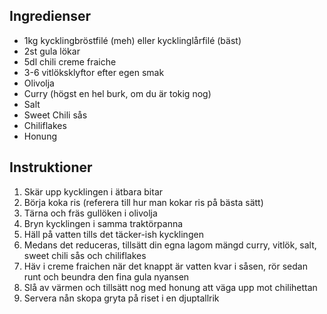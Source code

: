 Ingredienser
---
* 1kg kycklingbröstfilé (meh) eller kycklinglårfilé (bäst)
* 2st gula lökar
* 5dl chili creme fraiche
* 3-6 vitlöksklyftor efter egen smak
* Olivolja
* Curry (högst en hel burk, om du är tokig nog)
* Salt
* Sweet Chili sås
* Chiliflakes
* Honung

Instruktioner
---
1. Skär upp kycklingen i ätbara bitar
2. Börja koka ris (referera till hur man kokar ris på bästa sätt)
2. Tärna och fräs gullöken i olivolja
3. Bryn kycklingen i samma traktörpanna
4. Häll på vatten tills det täcker-ish kycklingen
5. Medans det reduceras, tillsätt din egna lagom mängd curry, vitlök, salt, sweet chili sås och chiliflakes
6. Häv i creme fraichen när det knappt är vatten kvar i såsen, rör sedan runt och beundra den fina gula nyansen
7. Slå av värmen och tillsätt nog med honung att väga upp mot chilihettan
8. Servera nån skopa gryta på riset i en djuptallrik
